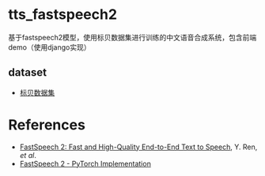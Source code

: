 # tts_fastspeech2
基于fastspeech2模型，使用标贝数据集进行训练的中文语音合成系统，包含前端demo（使用django实现）

## dataset
- [标贝数据集](https://www.data-baker.com/data/index/TNtts)

# References
- [FastSpeech 2: Fast and High-Quality End-to-End Text to Speech](https://arxiv.org/abs/2006.04558), Y. Ren, *et al*.
- [FastSpeech 2 - PyTorch Implementation](https://github.com/ming024/FastSpeech2) 